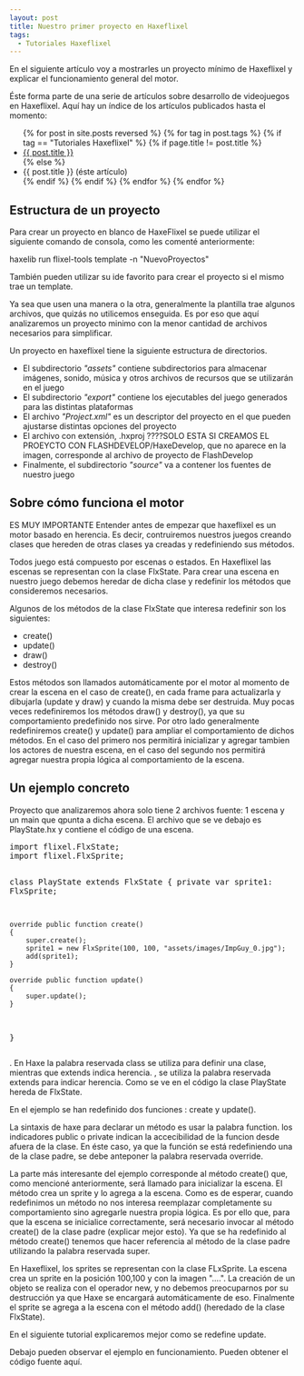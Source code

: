```yaml
---
layout: post
title: Nuestro primer proyecto en Haxeflixel
tags:
  - Tutoriales Haxeflixel
---
```


En el siguiente artículo voy a mostrarles un proyecto mínimo de Haxeflixel y explicar el funcionamiento general del motor.

Éste forma parte de una serie de artículos sobre desarrollo de videojuegos en Haxeflixel. Aquí hay un índice de los artículos publicados hasta el momento:

<ul>
{% for post in site.posts reversed %}
  {% for tag in post.tags %}
    {% if tag == "Tutoriales Haxeflixel" %}
      {% if page.title != post.title %}
        <li><a href="{{site.baseurl}}{{post.url}}">{{ post.title }}</a></li>
      {% else %}
        <li>{{ post.title }} (éste artículo)</li>
      {% endif %}
    {% endif %}
  {% endfor %}
{% endfor %}
</ul>

## Estructura de un proyecto

Para crear un proyecto en blanco de HaxeFlixel se puede utilizar el siguiente comando de consola, como les comenté anteriormente:

haxelib run flixel-tools template -n "NuevoProyectos"

También pueden utilizar su ide favorito para crear el proyecto si el mismo trae un template.

Ya sea que usen una manera o la otra, generalmente la plantilla trae algunos archivos, que quizás no utilicemos enseguida. Es por eso que aquí analizaremos un proyecto minimo con la menor cantidad de archivos necesarios para simplificar.

Un proyecto en haxeflixel tiene la siguiente estructura de directorios.

* El subdirectorio *"assets"* contiene subdirectorios para almacenar imágenes, sonido, música y otros archivos de recursos que se utilizarán en el juego
* El subdirectorio *"export"* contiene los ejecutables del juego generados para las distintas plataformas
* El archivo *"Project.xml"* es un descriptor del proyecto en el que pueden ajustarse distintas opciones del proyecto
* El archivo con extensión, .hxproj ????SOLO ESTA SI CREAMOS EL PROEYCTO CON FLASHDEVELOP/HaxeDevelop, que no aparece en la imagen, corresponde al archivo de proyecto de FlashDevelop
* Finalmente, el subdirectorio *"source"* va a contener los fuentes de nuestro juego


## Sobre cómo funciona el motor

ES MUY IMPORTANTE Entender antes de empezar que haxeflixel es un motor basado en herencia. Es decir, contruiremos nuestros juegos creando clases que hereden de otras clases ya creadas y redefiniendo sus métodos.

Todos juego está compuesto por escenas o estados. En Haxeflixel las escenas se representan con la clase FlxState. Para crear una escena en nuestro juego debemos heredar de dicha clase y redefinir los métodos que consideremos necesarios.

Algunos de los métodos de la clase FlxState que interesa redefinir son los siguientes:

* create()
* update()
* draw()
* destroy()

Estos métodos son llamados automáticamente por el motor al momento de crear la escena en el caso de create(), en cada frame para actualizarla y dibujarla (update y draw) y cuando la misma debe ser destruida.
Muy pocas veces redefiniremos los métodos draw() y destroy(), ya que su comportamiento predefinido nos sirve. Por otro lado generalmente redefiniremos create() y update() para ampliar el comportamiento de dichos métodos. En el caso del primero nos permitirá inicializar y agregar tambien los actores de nuestra escena, en el caso del segundo nos permitirá agregar nuestra propia lógica al comportamiento de la escena.


## Un ejemplo concreto

Proyecto que analizaremos ahora solo tiene 2 archivos fuente: 1 escena y un main que qpunta a dicha escena.
El archivo que se ve debajo es PlayState.hx y contiene el código de una escena.

<div class="code">
    <pre name="code" class="brush: haxe; toolbar: false; gutter: true;">
import flixel.FlxState;
import flixel.FlxSprite;

class PlayState extends FlxState
{
	private var sprite1: FlxSprite;

	override public function create()
	{
		super.create();
		sprite1 = new FlxSprite(100, 100, "assets/images/ImpGuy_0.jpg");
		add(sprite1);
	}

	override public function update()
	{
		super.update();
	}
}
    </pre>
	</div>

<script type="text/javascript">
    SyntaxHighlighter.all()
</script>

. En Haxe la palabra reservada class se utiliza para definir una clase, mientras que extends indica herencia. , se utiliza la palabra reservada extends para indicar herencia. Como se ve en el código la clase PlayState hereda de FlxState.

En el ejemplo se han redefinido dos funciones : create y update().

La sintaxis de haxe para declarar un método es usar la palabra function. los indicadores public o private indican la accecibilidad de la funcion desde afuera de la clase. En éste caso, ya que la función se está redefiniendo una de la clase padre, se debe anteponer la palabra reservada override.

La parte más interesante del ejemplo corresponde al método create() que, como mencioné anteriormente, será llamado para inicializar la escena. El método crea un sprite y lo agrega a la escena. Como es de esperar, cuando redefinimos un método no nos interesa reemplazar completamente su comportamiento sino agregarle nuestra propia lógica. Es por ello que, para que la escena se inicialice correctamente, será necesario invocar al método create() de la clase padre (explicar mejor esto). Ya que se ha redefinido al método create() tenemos que hacer referencia al método de la clase padre utilizando la palabra reservada super.

En Haxeflixel, los sprites se representan con la clase FLxSprite. La escena crea un sprite en la posición 100,100 y con la imagen "....". La creación de un objeto se realiza con el operador new, y no debemos preocuparnos por su destrucción ya que Haxe se encargará automáticamente de eso. Finalmente el sprite se agrega a la escena con el método add() (heredado de la clase FlxState).

En el siguiente tutorial explicaremos mejor como se redefine update.

Debajo pueden observar el ejemplo en funcionamiento. Pueden obtener el código fuente aquí.
